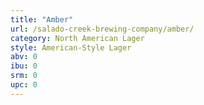 ```yaml
---
title: "Amber"
url: /salado-creek-brewing-company/amber/
category: North American Lager
style: American-Style Lager
abv: 0
ibu: 0
srm: 0
upc: 0
---
```


